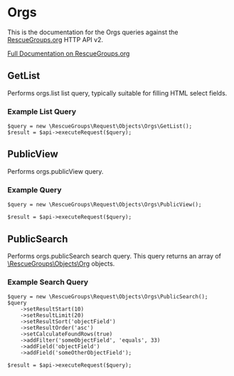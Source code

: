 # Orgs

This is the documentation for the Orgs queries against the [RescueGroups.org](https://www.rescuegroups.org/) HTTP API v2.

[Full Documentation on RescueGroups.org](https://userguide.rescuegroups.org/display/APIDG/Object+definitions#Objectdefinitions-orgs)

## GetList


Performs orgs.list list query, typically suitable for filling HTML select fields.

### Example List Query

    $query = new \RescueGroups\Request\Objects\Orgs\GetList();
    $result = $api->executeRequest($query);





## PublicView






Performs orgs.publicView query.

### Example Query

    $query = new \RescueGroups\Request\Objects\Orgs\PublicView();

    $result = $api->executeRequest($query);


## PublicSearch

Performs orgs.publicSearch search query. This query returns an array of [\RescueGroups\Objects\Org](../../src/Objects/Org.php) objects.

### Example Search Query

    $query = new \RescueGroups\Request\Objects\Orgs\PublicSearch();
    $query
        ->setResultStart(10)
        ->setResultLimit(20)
        ->setResultSort('objectField')
        ->setResultOrder('asc')
        ->setCalculateFoundRows(true)
        ->addFilter('someObjectField', 'equals', 33)
        ->addField('objectField')
        ->addField('someOtherObjectField');

    $result = $api->executeRequest($query);






